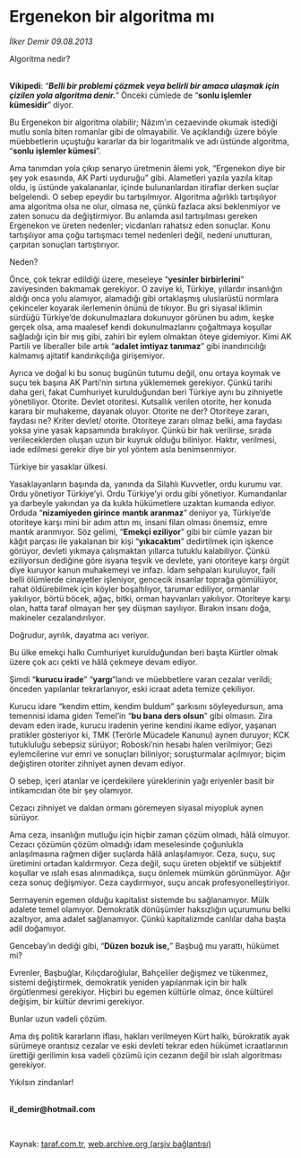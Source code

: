 # Ergenekon bir algoritma mı

*İlker Demir 09.08.2013*

<div class="yazi"><p>Algoritma nedir? </p>
<p><b><br/>Vikipedi</b>: “<b><i>Belli bir problemi çözmek veya belirli bir amaca ulaşmak için çizilen yola algoritma denir.</i></b>” Önceki cümlede de “<b>sonlu işlemler kümesidir</b>” diyor.</p>
<p>Bu Ergenekon bir algoritma olabilir; Nâzım’ın cezaevinde okumak istediği mutlu sonla biten romanlar gibi de olmayabilir. Ve açıklandığı üzere böyle müebbetlerin uçuştuğu kararlar da bir logaritmalık ve adı üstünde algoritma, “<b>sonlu işlemler kümesi</b>”.</p>
<p>Ama tanımdan yola çıkıp senaryo üretmenin âlemi yok, “Ergenekon diye bir şey yok esasında, AK Parti uyduruğu” gibi. Alametleri yazıla yazıla kitap oldu, iş üstünde yakalananlar, içinde bulunanlardan itiraflar derken suçlar belgelendi. O sebep epeydir bu tartışılmıyor. Algoritma ağırlıklı tartışılıyor ama algoritma olsa ne olur, olmasa ne, çünkü fazlaca aksi beklenmiyor ve zaten sonucu da değiştirmiyor. Bu anlamda asıl tartışılması gereken Ergenekon ve üreten nedenler; vicdanları rahatsız eden sonuçlar. Konu tartışılıyor ama çoğu tartışmacı temel nedenleri değil, nedeni unutturan, çarpıtan sonuçları tartıştırıyor. </p>
<p>Neden?</p>
<p>Önce, çok tekrar edildiği üzere, meseleye “<b>yesinler birbirlerini</b>” zaviyesinden bakmamak gerekiyor. O zaviye ki, Türkiye, yıllardır insanlığın aldığı onca yolu alamıyor, alamadığı gibi ortaklaşmış uluslarüstü normlara çekinceler koyarak ilerlemenin önünü de tıkıyor. Bu gri siyasal iklimin sürdüğü Türkiye’de dokunulmazlara dokunuyor görünen bu adım, keşke gerçek olsa, ama maalesef kendi dokunulmazlarını çoğaltmaya koşullar sağladığı için bir mış gibi, zahiri bir eylem olmaktan öteye gidemiyor. Kimi AK Partili ve liberaller bile artık “<b>adalet imtiyaz tanımaz</b>” gibi inandırıcılığı kalmamış ajitatif kandırıkçılığa girişemiyor. </p>
<p>Ayrıca ve doğal ki bu sonuç bugünün tutumu değil, onu ortaya koymak ve suçu tek başına AK Parti’nin sırtına yüklememek gerekiyor. Çünkü tarihi daha geri, fakat Cumhuriyet kurulduğundan beri Türkiye aynı bu zihniyetle yönetiliyor. Otorite. Devlet otoritesi. Kutsallık verilen otorite, her konuda karara bir muhakeme, dayanak oluyor. Otorite ne der? Otoriteye zararı, faydası ne? Kriter devlet/ otorite. Otoriteye zararı olmaz belki, ama faydası yoksa yine yasak kapsamında bırakılıyor. Çünkü bir hak verilirse, sırada verileceklerden oluşan uzun bir kuyruk olduğu biliniyor. Haktır, verilmesi, iade edilmesi gerekir diye bir yol yöntem asla benimsenmiyor. </p>
<p>Türkiye bir yasaklar ülkesi. </p>
<p>Yasaklayanların başında da, yanında da Silahlı Kuvvetler, ordu kurumu var. Ordu yönetiyor Türkiye’yi. Ordu Türkiye’yi ordu gibi yönetiyor. Kumandanlar ya darbeyle yakından ya da kukla hükümetlere uzaktan kumanda ediyor. Orduda “<b>nizamiyeden girince</b> <b>mantık aranmaz</b>” deniyor ya, Türkiye’de otoriteye karşı mini bir adım attın mı, insani filan olması önemsiz, emre mantık aranmıyor. Söz gelimi, “<b>Emekçi eziliyor</b>” gibi bir cümle yazan bir kâğıt parçası ile yakalanan bir kişi “<b>yıkacaktım</b>” dedirtilmek için işkence görüyor, devleti yıkmaya çalışmaktan yıllarca tutuklu kalabiliyor. Çünkü eziliyorsun dediğine göre isyana teşvik ve devlete, yani otoriteye karşı örgüt diye kuruyor kanun muhakemeyi ve infazı. İdam sehpaları kuruluyor, faili belli ölümlerde cinayetler işleniyor, gencecik insanlar toprağa gömülüyor, rahat öldürebilmek için köyler boşaltılıyor, tarumar ediliyor, ormanlar yakılıyor, börtü böcek, ağaç, bitki, orman hayvanları yakılıyor. Otoriteye karşı olan, hatta taraf olmayan her şey düşman sayılıyor. Bırakın insanı doğa, makineler cezalandırılıyor.</p>
<p>Doğrudur, ayrılık, dayatma acı veriyor. </p>
<p>Bu ülke emekçi halkı Cumhuriyet kurulduğundan beri başta Kürtler olmak üzere çok acı çekti ve hâlâ çekmeye devam ediyor.</p>
<p>Şimdi “<b>kurucu irade</b>” “<b>yargı</b>”landı ve müebbetlere varan cezalar verildi; önceden yapılanlar tekrarlanıyor, eski icraat adeta temize çekiliyor. </p>
<p>Kurucu idare “kendim ettim, kendim buldum” şarkısını söyleyedursun, ama temennisi idama giden Temel’in “<b>bu bana ders olsun</b>” gibi olmasın. Zira devam eden irade, kurucu iradenin yerine kendini ikame ediyor, yaşanan pratikler gösteriyor ki, TMK (Terörle Mücadele Kanunu) aynen duruyor; KCK tutukluluğu sebepsiz sürüyor; Roboski’nin hesabı halen verilmiyor; Gezi eylemcilerine vur emri ve sonuçları biliniyor; soruşturmalar açılmıyor; biçim değiştiren otoriter zihniyet aynen devam ediyor. </p>
<p>O sebep, içeri atanlar ve içerdekilere yüreklerinin yağı eriyenler basit bir intikamcıdan öte bir şey olamıyor. </p>
<p>Cezacı zihniyet ve daldan ormanı göremeyen siyasal miyopluk aynen sürüyor. </p>
<p>Ama ceza, insanlığın mutluğu için hiçbir zaman çözüm olmadı, hâlâ olmuyor. Cezacı çözümün çözüm olmadığı idam meselesinde çoğunlukla anlaşılmasına rağmen diğer suçlarda hâlâ anlaşılamıyor. Ceza, suçu, suç üretimini ortadan kaldırmıyor. Ceza değil, suçu üreten objektif ve sübjektif koşullar ve ıslah esas alınmadıkça, suçu önlemek mümkün görünmüyor. Ağır ceza sonuç değişmiyor. Ceza caydırmıyor, suçu ancak profesyonelleştiriyor. </p>
<p>Sermayenin egemen olduğu kapitalist sistemde bu sağlanamıyor. Mülk adalete temel olamıyor. Demokratik dönüşümler haksızlığın uçurumunu belki azaltıyor, ama adalet sağlanamıyor. Çünkü kapitalizmde canlılar daha başta adil doğamıyor.</p>
<p>Gencebay’ın dediği gibi, “<b>Düzen bozuk ise,</b>” Başbuğ mu yarattı, hükümet mi?</p>
<p>Evrenler, Başbuğlar, Kılıçdaroğlular, Bahçeliler değişmez ve tükenmez, sistemi değiştirmek, demokratik yeniden yapılanmak için bir halk örgütlenmesi gerekiyor. Hiçbiri bu egemen kültürle olmaz, önce kültürel değişim, bir kültür devrimi gerekiyor.</p>
<p>Bunlar uzun vadeli çözüm.</p>
<p>Ama dış politik kararların iflası, hakları verilmeyen Kürt halkı, bürokratik ayak sürümeye orantısız cezalar ve eski devleti tekrar eden hükümet icraatlarının ürettiği gerilimin kısa vadeli çözümü için cezanın değil bir ıslah algoritması gerekiyor.</p>
<p>Yıkılsın zindanlar! </p><b>
<p><br/>il_demir@hotmail.com </p>
<p></p></b> 
</div>

Kaynak: [taraf.com.tr](http://www.taraf.com.tr:80/ilker-demir/makale-ergenekon-bir-algoritma-mi.htm), [web.archive.org (arşiv bağlantısı)](http://web.archive.org/web/20130811103653/http://www.taraf.com.tr:80/ilker-demir/makale-ergenekon-bir-algoritma-mi.htm)
